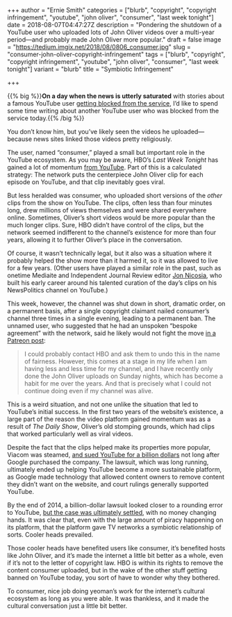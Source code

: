 +++
author = "Ernie Smith"
categories = ["blurb", "copyright", "copyright infringement", "youtube", "john oliver", "consumer", "last week tonight"]
date = 2018-08-07T04:47:27Z
description = "Pondering the shutdown of a YouTube user who uploaded lots of John Oliver videos over a multi-year period—and probably made John Oliver more popular."
draft = false
image = "https://tedium.imgix.net/2018/08/0806_consumer.jpg"
slug = "consumer-john-oliver-copyright-infringement"
tags = ["blurb", "copyright", "copyright infringement", "youtube", "john oliver", "consumer", "last week tonight"]
variant = "blurb"
title = "Symbiotic Infringement"

+++

{{% big %}}**On a day when the news is utterly saturated** with stories about a famous YouTube user [getting blocked from the service](https://www.vox.com/policy-and-politics/2018/8/6/17655516/infowars-ban-apple-youtube-facebook-spotify), I’d like to spend some time writing about another YouTube user who was blocked from the service today.{{% /big %}}

You don’t know him, but you’ve likely seen the videos he uploaded—because news sites linked those videos pretty religiously.

The user, named “consumer,” played a small but important role in the YouTube ecosystem. As you may be aware, HBO’s *Last Week Tonight* has gained a lot of momentum [from YouTube](https://www.youtube.com/user/LastWeekTonight/videos). Part of this is a calculated strategy: The network puts the centerpiece John Oliver clip for each episode on YouTube, and that clip inevitably goes viral.

But less heralded was consumer, who uploaded short versions of the *other* clips from the show on YouTube. The clips, often less than four minutes long, drew millions of views themselves and were shared everywhere online. Sometimes, Oliver’s short videos would be more popular than the much longer clips. Sure, HBO didn’t have control of the clips, but the network seemed indifferent to the channel’s existence for more than four years, allowing it to further Oliver’s place in the conversation.

Of course, it wasn’t technically legal, but it also was a situation where it probably helped the show more than it harmed it, so it was allowed to live for a few years. (Other users have played a similar role in the past, such as onetime Mediaite and Independent Journal Review editor [Jon Nicosia](https://twitter.com/NewsPolitics), who built his early career around his talented curation of the day’s clips on his NewsPolitics channel on YouTube.)

This week, however, the channel was shut down in short, dramatic order, on a permanent basis, after a single copyright claimant nailed consumer’s channel three times in a single evening, leading to a permanent ban. The unnamed user, who suggested that he had an unspoken “bespoke agreement” with the network, said he likely would not fight the move [in a Patreon post](https://www.patreon.com/posts/i-am-gone-from-20579311):

> I could probably contact HBO and ask them to undo this in the name of fairness. However, this comes at a stage in my life when I am having less and less time for my channel, and I have recently only done the John Oliver uploads on Sunday nights, which has become a habit for me over the years. And that is precisely what I could not continue doing even if my channel was alive. 

This is a weird situation, and not one unlike the situation that led to YouTube’s initial success. In the first two years of the website’s existence, a large part of the reason the video platform gained momentum was as a result of *The Daily Show*, Oliver’s old stomping grounds, which had clips that worked particularly well as viral videos.

Despite the fact that the clips helped make its properties more popular, Viacom was steamed, [and sued YouTube for a billion dollars](http://www.washingtonpost.com/wp-dyn/content/article/2007/03/13/AR2007031300595.html) not long after Google purchased the company. The lawsuit, which was long running, ultimately ended up helping YouTube become a more sustainable platform, as Google made technology that allowed content owners to remove content they didn’t want on the website, and court rulings generally supported YouTube.

By the end of 2014, a billion-dollar lawsuit looked closer to a rounding error to YouTube, [but the case was ultimately settled](https://www.recode.net/2014/3/18/11624656/its-over-viacom-and-google-settle-youtube-lawsuit), with no money changing hands. It was clear that, even with the large amount of piracy happening on its platform, that the platform gave TV networks a symbiotic relationship of sorts. Cooler heads prevailed.

Those cooler heads have benefited users like consumer, it’s benefited hosts like John Oliver, and it’s made the internet a little bit better as a whole, even if it’s not to the letter of copyright law. HBO is within its rights to remove the content consumer uploaded, but in the wake of the other stuff getting banned on YouTube today, you sort of have to wonder why they bothered.

To consumer, nice job doing yeoman’s work for the internet’s cultural ecosystem as long as you were able. It was thankless, and it made the cultural conversation just a little bit better.
